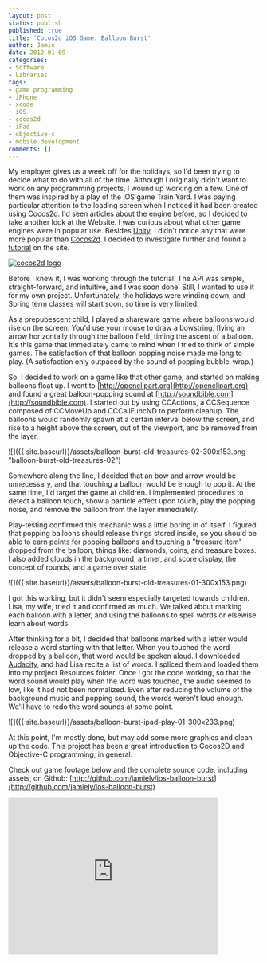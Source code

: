 ```yaml
---
layout: post
status: publish
published: true
title: 'Cocos2d iOS Game: Balloon Burst'
author: Jamie
date: 2012-01-09
categories:
- Software
- Libraries
tags:
- game programming
- iPhone
- xcode
- iOS
- cocos2d
- iPad
- objective-c
- mobile development
comments: []
---
```


My employer gives us a week off for the holidays, so I'd been trying to
decide what to do with all of the time. Although I originally didn't
want to work on any programming projects, I wound up working on a few.
One of them was inspired by a play of the iOS game Train Yard. I was
paying particular attention to the loading screen when I noticed it had
been created using Cocos2d. I'd seen articles about the engine before,
so I decided to take another look at the Website. I was curious about
what other game engines were in popular use. Besides
[Unity](http://unity3d.com/), I didn't notice any that were more popular
than [Cocos2d](http://www.cocos2d-iphone.org). I decided to investigate
further and found a
[tutorial](http://www.cocos2d-iphone.org/wiki/doku.php/prog_guide:lesson_1._install_test)
on the site.

[![](http://jamie.ly/wordpress/wp-content/uploads/2012/11/Icon-72.png "cocos2d logo")](http://www.angelforge.org/wordpress/wp-content/uploads/2012/01/Icon-72.png)

Before I knew it, I was working through the tutorial. The API was
simple, straight-forward, and intuitive, and I was soon done. Still, I
wanted to use it for my own project. Unfortunately, the holidays were
winding down, and Spring term classes will start soon, so time is very
limited.

As a prepubescent child, I played a shareware game where
balloons would rise on the screen. You'd use your mouse to draw a
bowstring, flying an arrow horizontally through the balloon field,
timing the ascent of a balloon. It's this game that immediately came to
mind when I tried to think of simple games. The satisfaction of that
balloon popping noise made me long to play. (A satisfaction only
outpaced by the sound of popping bubble-wrap.) 

So, I decided to work on
a game like that other game, and started on making balloons float up. I
went to [http://openclipart.org](http://openclipart.org) and found a
great balloon-popping sound at
[http://soundbible.com](http://soundbible.com). I started out by using
CCActions, a CCSequence composed of CCMoveUp and CCCallFuncND to perform
cleanup. The balloons would randomly spawn at a certain interval below
the screen, and rise to a height above the screen, out of the viewport,
and be removed from the layer.

![]({{ site.baseurl}}/assets/balloon-burst-old-treasures-02-300x153.png "balloon-burst-old-treasures-02")

Somewhere along the line, I decided that an bow and arrow would be
unnecessary, and that touching a balloon would be enough to pop it. At
the same time, I'd target the game at children. I implemented procedures
to detect a balloon touch, show a particle effect upon touch, play the
popping noise, and remove the balloon from the layer immediately.

Play-testing confirmed this mechanic was a little boring in of itself. I
figured that popping balloons should release things stored inside, so
you should be able to earn points for popping balloons and touching a
"treasure item" dropped from the balloon, things like: diamonds, coins,
and treasure boxes. I also added clouds in the background, a timer, and
score display, the concept of rounds, and a game over state.

![]({{ site.baseurl}}/assets/balloon-burst-old-treasures-01-300x153.png)

I got this working, but it didn't seem especially targeted towards
children. Lisa, my wife, tried it and confirmed as much. We talked about
marking each balloon with a letter, and using the balloons to spell
words or elsewise learn about words.

After thinking for a bit, I decided
that balloons marked with a letter would release a word starting with
that letter. When you touched the word dropped by a balloon, that word
would be spoken aloud. I downloaded
[Audacity](http://audacity.sourceforge.net/), and had Lisa recite a list
of words. I spliced them and loaded them into my project Resources
folder. Once I got the code working, so that the word sound would play
when the word was touched, the audio seemed to low, like it had not been
normalized. Even after reducing the volume of the background music and
popping sound, the words weren't loud enough. We'll have to redo the
word sounds at some point.

![]({{ site.baseurl}}/assets/balloon-burst-ipad-play-01-300x233.png)

At this point, I'm mostly done, but may add some more graphics and clean
up the code. This project has been a great introduction to Cocos2D and
Objective-C programming, in general.

Check out game footage below and
the complete source code, including assets, on Github:
[http://github.com/jamiely/ios-balloon-burst](http://github.com/jamiely/ios-balloon-burst)

<iframe width="420" height="315" src="https://www.youtube.com/embed/W6FI7X5PjN8" frameborder="0" allowfullscreen></iframe>

